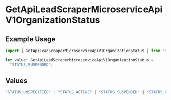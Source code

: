 # GetApiLeadScraperMicroserviceApiV1OrganizationStatus

## Example Usage

```typescript
import { GetApiLeadScraperMicroserviceApiV1OrganizationStatus } from "oppulence-backend-sdk/models/operations";

let value: GetApiLeadScraperMicroserviceApiV1OrganizationStatus =
  "STATUS_SUSPENDED";
```

## Values

```typescript
"STATUS_UNSPECIFIED" | "STATUS_ACTIVE" | "STATUS_SUSPENDED" | "STATUS_PENDING_VERIFICATION" | "STATUS_REVOKED" | "STATUS_EXPIRED" | "STATUS_RATE_LIMITED" | "STATUS_PENDING_REVIEW" | "STATUS_DEPRECATED" | "STATUS_MAINTENANCE"
```